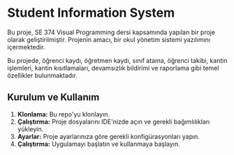 # Student Information System

Bu proje, SE 374 Visual Programming dersi kapsamında yapılan bir proje olarak geliştirilmiştir. Projenin amacı, bir okul yönetim sistemi yazılımını içermektedir.

Bu projede, öğrenci kaydı, öğretmen kaydı, sınıf atama, öğrenci takibi, kantin işlemleri, kantin kısıtlamaları, devamsızlık bildirimi ve raporlama gibi temel özellikler bulunmaktadır. 

## Kurulum ve Kullanım

1. **Klonlama:** Bu repo'yu klonlayın.
2. **Çalıştırma:** Proje dosyalarını IDE'nizde açın ve gerekli bağımlılıkları yükleyin.
3. **Ayarlar:** Proje ayarlarınıza göre gerekli konfigürasyonları yapın.
4. **Çalıştırma:** Uygulamayı başlatın ve kullanmaya başlayın.





